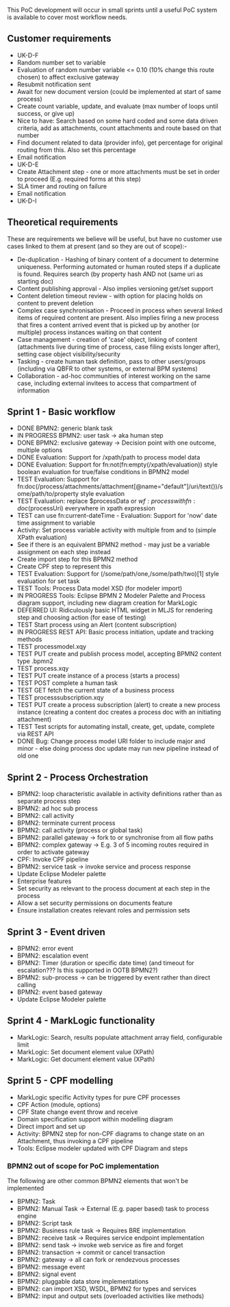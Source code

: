 This PoC development will occur in small sprints until a useful PoC system is available to cover most workflow needs.

## Customer requirements

- UK-D-F
 - Random number set to variable
 - Evaluation of random number variable <= 0.10 (10% change this route chosen) to affect exclusive gateway
 - Resubmit notification sent
 - Await for new document version (could be implemented at start of same process)
 - Create count variable, update, and evaluate (max number of loops until success, or give up)
 - Nice to have: Search based on some hard coded and some data driven criteria, add as attachments, count attachments and route based on that number
 - Find document related to data (provider info), get percentage for original routing from this. Also set this percentage
 - Email notification
- UK-D-E
 - Create Attachment step - one or more attachments must be set in order to proceed (E.g. required forms at this step)
 - SLA timer and routing on failure
 - Email notification
- UK-D-I

## Theoretical requirements

These are requirements we believe will be useful, but have no customer use cases linked to them at present (and so they are out of scope):-

- De-duplication - Hashing of binary content of a document to determine uniqueness. Performing automated or human routed
steps if a duplicate is found. Requires search (by property hash AND not (same uri as starting doc)
- Content publishing approval - Also implies versioning get/set support
- Content deletion timeout review - with option for placing holds on content to prevent deletion
- Complex case synchronisation - Proceed in process when several linked items of required content are present. Also implies firing a new process that fires a content arrived event that is picked up by another (or multiple) process instances waiting on that content
- Case management - creation of 'case' object, linking of content (attachments live during time of process, case filing exists longer after), setting case object visibility/security
- Tasking - create human task definition, pass to other users/groups (including via QBFR to other systems, or external BPM systems)
- Collaboration - ad-hoc communities of interest working on the same case, including external invitees to access that compartment of information

## Sprint 1 - Basic workflow

- DONE BPMN2: generic blank task
- IN PROGRESS BPMN2: user task -> aka human step
- DONE BPMN2: exclusive gateway -> Decision point with one outcome, multiple options
- DONE Evaluation: Support for /xpath/path to process model data
- DONE Evaluation: Support for fn:not(fn:empty(/xpath/evaluation)) style boolean evaluation for true/false conditions in BPMN2 model
- TEST Evaluation: Support for fn:doc(/process/attachments/attachment[@name="default"]/uri/text())/some/path/to/property style evaluation
- TEST Evaluation: replace $processData or $wf:process with fn:doc($processUri) everywhere in xpath expression
- TEST can use fn:current-dateTime - Evaluation: Support for 'now' date time assignment to variable
- Activity: Set process variable activity with multiple from and to (simple XPath evaluation)
 - See if there is an equivalent BPMN2 method - may just be a variable assignment on each step instead
 - Create import step for this BPMN2 method
 - Create CPF step to represent this
- TEST Evaluation: Support for (/some/path/one,/some/path/two)[1] style evaluation for set task
- TEST Tools: Process Data model XSD (for modeler import)
- IN PROGRESS Tools: Eclipse BPMN 2 Modeler Palette and Process diagram support, including new diagram creation for MarkLogic
- DEFERRED UI: Ridiculously basic HTML widget in MLJS for rendering step and choosing action (for ease of testing)
- TEST Start process using an Alert (content subscription)
- IN PROGRESS REST API: Basic process initiation, update and tracking methods
 - TEST processmodel.xqy
  - TEST PUT create and publish process model, accepting BPMN2 content type .bpmn2
 - TEST process.xqy
  - TEST PUT create instance of a process (starts a process)
  - TEST POST complete a human task
  - TEST GET fetch the current state of a business process
 - TEST processsubscription.xqy
  - TEST PUT create a process subscription (alert) to create a new process instance (creating a content doc creates a process doc with an initiating attachment)
- TEST Test scripts for automating install, create, get, update, complete via REST API
- DONE Bug: Change process model URI folder to include major and minor - else doing process doc update may run new pipeline instead of old one

## Sprint 2 - Process Orchestration

- BPMN2: loop characteristic available in activity definitions rather than as separate process step
- BPMN2: ad hoc sub process
- BPMN2: call activity
- BPMN2: terminate current process
- BPMN2: call activity (process or global task)
- BPMN2: parallel gateway -> fork to or synchronise from all flow paths
- BPMN2: complex gateway -> E.g. 3 of 5 incoming routes required in order to activate gateway
- CPF: Invoke CPF pipeline
- BPMN2: service task -> invoke service and process response
- Update Eclipse Modeler palette
- Enterprise features
 - Set security as relevant to the process document at each step in the process
 - Allow a set security permissions on documents feature
 - Ensure installation creates relevant roles and permission sets

## Sprint 3 - Event driven

- BPMN2: error event
- BPMN2: escalation event
- BPMN2: Timer (duration or specific date time) (and timeout for escalation??? Is this supported in OOTB BPMN2?)
- BPMN2: sub-process -> can be triggered by event rather than direct calling
- BPMN2: event based gateway
- Update Eclipse Modeler palette

## Sprint 4 - MarkLogic functionality

- MarkLogic: Search, results populate attachment array field, configurable limit
- MarkLogic: Set document element value (XPath)
- MarkLogic: Get document element value (XPath)


## Sprint 5 - CPF modelling

- MarkLogic specific Activity types for pure CPF processes
 - CPF Action (module, options)
 - CPF State change event throw and receive
- Domain specification support within modelling diagram
- Direct import and set up
- Activity: BPMN2 step for non-CPF diagrams to change state on an Attachment, thus invoking a CPF pipeline
- Tools: Eclipse modeler updated with CPF Diagram and steps

### BPMN2 out of scope for PoC implementation

The following are other common BPMN2 elements that won't be implemented

- BPMN2: Task
- BPMN2: Manual Task -> External (E.g. paper based) task to process engine
- BPMN2: Script task
- BPMN2: Business rule task -> Requires BRE implementation
- BPMN2: receive task -> Requires service endpoint implementation
- BPMN2: send task -> invoke web service as fire and forget
- BPMN2: transaction -> commit or cancel transaction
- BPMN2: gateway -> all can fork or rendezvous processes
- BPMN2: message event
- BPMN2: signal event
- BPMN2: pluggable data store implementations
- BPMN2: can import XSD, WSDL, BPMN2 for types and services
- BPMN2: input and output sets (overloaded activities like methods)
